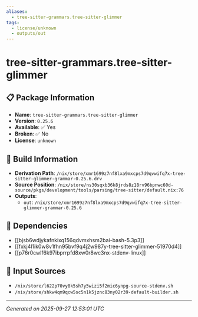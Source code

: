 ```yaml
---
aliases:
  - tree-sitter-grammars.tree-sitter-glimmer
tags:
  - license/unknown
  - outputs/out
---
```


# tree-sitter-grammars.tree-sitter-glimmer

## 📋 Package Information

- **Name**: `tree-sitter-grammars.tree-sitter-glimmer`
- **Version**: `0.25.6`
- **Available**: ✅ Yes
- **Broken**: ✅ No
- **License**: `unknown`

## 🔧 Build Information

- **Derivation Path**: `/nix/store/xmr1699z7nf8lxa9mxcps7d9qvwifq7x-tree-sitter-glimmer-grammar-0.25.6.drv`
- **Source Position**: `/nix/store/ns30sqxb36k8jrds8z18rv96bpnwc60d-source/pkgs/development/tools/parsing/tree-sitter/default.nix:76`
- **Outputs**:
  - `out`:  `/nix/store/xmr1699z7nf8lxa9mxcps7d9qvwifq7x-tree-sitter-glimmer-grammar-0.25.6`

## 🔗 Dependencies

- [[bjsb6wdjykafnkixq156qdvmxhsm2bai-bash-5.3p3]]
- [[fxkj4l1ik0w8v1fhn95bvf9q4j2w987y-tree-sitter-glimmer-51970d4]]
- [[p76r0cwlf6k97ibprrpfd8xw0r8wc3nx-stdenv-linux]]

## 📁 Input Sources

- `/nix/store/l622p70vy8k5sh7y5wizi5f2mic6ynpg-source-stdenv.sh`
- `/nix/store/shkw4qm9qcw5sc5n1k5jznc83ny02r39-default-builder.sh`

---
*Generated on 2025-09-27 12:53:01 UTC*
